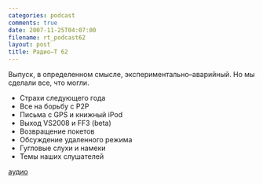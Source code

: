 ```yaml
---
categories: podcast
comments: true
date: 2007-11-25T04:07:00
filename: rt_podcast62
layout: post
title: Радио–Т 62
---
```


Выпуск, в определенном смысле, экспериментально–аварийный. Но мы сделали все, что могли.

- Страхи следующего года
- Все на борьбу с P2P
- Письма с GPS и книжный iPod
- Выход VS2008 и FF3 (beta)
- Возвращение покетов
- Обсуждение удаленного режима
- Гугловые слухи и намеки
- Темы наших слушателей

[аудио](http://cdn.radio-t.com/rt_podcast62.mp3)
<audio src="http://cdn.radio-t.com/rt_podcast62.mp3" preload="none"></audio>

